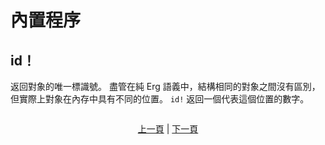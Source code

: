 # 內置程序

## id！

返回對象的唯一標識號。
盡管在純 Erg 語義中，結構相同的對象之間沒有區別，但實際上對象在內存中具有不同的位置。
`id!` 返回一個代表這個位置的數字。

```python
```

<p align='center'>
    <a href='./08_procedure.md'>上一頁</a> | <a href='./10_array.md'>下一頁</a>
</p>
